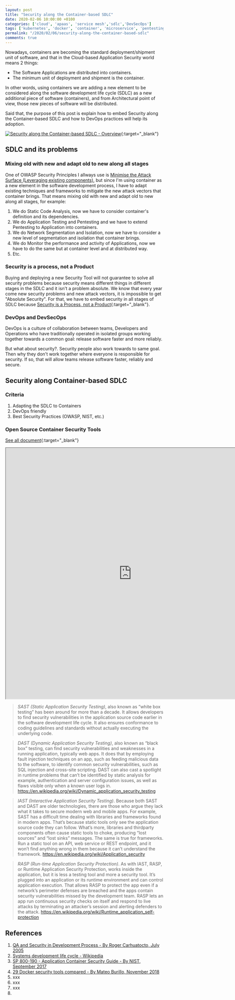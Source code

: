 ```yaml
---
layout: post
title: "Security along the Container-based SDLC"
date: 2020-02-06 10:00:00 +0100
categories: ['cloud', 'apaas', 'service mesh','sdlc','DevSecOps'] 
tags: ['kubernetes', 'docker', 'container', 'microservice', 'pentesting', 'SAST', 'DAST', 'IAST', 'RASP']
permalink: "/2020/02/06/security-along-the-container-based-sdlc"
comments: true
---
```


Nowadays, containers are becoming the standard deployment/shipment unit of software, and that in the Cloud-based Application Security world means 2 things:

* The Software Applications are distributed into containers.
* The minimum unit of deployment and shipment is the container.

In other words, using containers we are adding a new element to be considered along the software development life cycle (SDLC) as a new additional piece of software (containers), and from Architectural point of view, those new pieces of software will be distributed.

Said that, the purpose of this post is explain how to embed Security along the Container-based SDLC and how to DevOps practices will help its adoption.

[![Security along the Container-based SDLC - Overview](/assets/img/xxxxx.png "Security along the Container-based SDLC - Overview")](/assets/img/xxxxx.png){:target="_blank"}

<!-- more -->

## SDLC and its problems

### Mixing old with new and adapt old to new along all stages

One of OWASP Security Principles I allways use is [Minimise the Attack Surface (Leveraging existing components)](https://github.com/OWASP/DevGuide/blob/master/02-Design/01-Principles%20of%20Security%20Engineering.md), but since I'm using container as a new element in the software development process, I have to adapt existing techniques and frameworks to mitigate the new attack vectors that container brings. That means mixing old with new and adapt old to new along all stages, for example:

1. We do Static Code Analysis, now we have to consider container's definition and its dependencies.
2. We do Application Testing and Pentesting and we have to extend Pentesting to Application into containers.
3. We do Network Segmentation and Isolation, now we have to consider a new level of segmentation and isolation that container brings.
4. We do Monitor the performance and activity of Applications, now we have to do the same but at container level and at distributed way.
5. Etc.

### Security is a process, not a Product

Buying and deploying a new Security Tool will not guarantee to solve all security problems because security means different things in different stages in the SDLC and it isn't a problem absolute.
We know that every year come new security problems and new attack vectors, it is impossible to get "Absolute Security". For that, we have to embed security in all stages of SDLC because [Security is a Process, not a Product](https://www.schneier.com/essays/archives/2000/04/the_process_of_secur.html){:target="_blank"}.

### DevOps and DevSecOps

DevOps is a culture of collaboration between teams, Developers and Operations who have traditionally operated in isolated groups working together towards a common goal: release software faster and more reliably.

But what about security?. Security people also work towards to same goal. Then why they don't work together where everyone is responsible for security. If so, that will allow teams release software faster, reliably and secure.


## Security along Container-based SDLC

### Criteria


1. Adapting the SDLC to Containers
2. DevOps friendly 
3. Best Security Practices (OWASP, NIST, etc.)


### Open Source Container Security Tools

[See all document](/assets/pages/2020-02-06-security-along-the-container-based-sdlc-oss-tool-list){:target="_blank"}


<iframe width="800" height="800" src="https://docs.google.com/spreadsheets/d/e/2PACX-1vRTLn8bLX-Sp6JEbKcJIludCb6wJbTM-5xV5te94srdYnmLYutCu9vcgmiWcc2taioH5cJcj2xXH_Ba/pubhtml?gid=0&single=true"></iframe>


> *SAST (Static Application Security Testing)*, also known as “white box testing” has been around for more than a decade. It allows developers to find security vulnerabilities in the application source code earlier in the software development life cycle. It also ensures conformance to coding guidelines and standards without actually executing the underlying code.

> *DAST (Dynamic Application Security Testing)*, also known as “black box” testing, can find security vulnerabilities and weaknesses in a running application, typically web apps. It does that by employing fault injection techniques on an app, such as feeding malicious data to the software, to identify common security vulnerabilities, such as SQL injection and cross-­site scripting. DAST can also cast a spotlight in runtime problems that can’t be identified by static analysis­­ for example, authentication and server configuration issues, as well as flaws visible only when a known user logs in.
> https://en.wikipedia.org/wiki/Dynamic_application_security_testing

> *IAST (Interactive Application Security Testing)*. Because both SAST and DAST are older technologies, there are those who argue they lack what it takes to secure modern web and mobile apps. For example, SAST has a difficult time dealing with libraries and frameworks found in modern apps. That’s because static tools only see the application source code they can follow. What’s more, libraries and third­party components often cause static tools to choke, producing “lost sources” and “lost sinks” messages. The same is true for frameworks. Run a static tool on an API, web service or REST endpoint, and it won’t find anything wrong in them because it can’t understand the framework.
> https://en.wikipedia.org/wiki/Application_security

> *RASP (Run-time Application Security Protection)*. As with IAST, RASP, or Run­time Application Security Protection, works inside the application, but it is less a testing tool and more a security tool. It’s plugged into an application or its run­time environment and can control application execution. That allows RASP to protect the app even if a network’s perimeter defenses are breached and the apps contain security vulnerabilities missed by the development team. RASP lets an app run continuous security checks on itself and respond to live attacks by terminating an attacker’s session and alerting defenders to the attack.
> https://en.wikipedia.org/wiki/Runtime_application_self-protection


## References

1. [QA and Security in Development Process - By Roger Carhuatocto, July 2005](https://www.slideshare.net/rcarhuatocto/qa-and-security-in-development-process)
2. [Systems development life cycle - Wikipedia](https://en.wikipedia.org/wiki/Systems_development_life_cycle)
3. [SP 800-190 - Application Container Security Guide - By NIST, September 2017](https://csrc.nist.gov/publications/detail/sp/800-190/final)
4. [29 Docker security tools compared - By Mateo Burillo, November 2018](https://sysdig.com/blog/20-docker-security-tools/)
5. xxx
6. xxx
7. xxx
8. 
